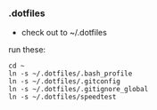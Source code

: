 ### .dotfiles

* check out to ~/.dotfiles

run these:

```
cd ~
ln -s ~/.dotfiles/.bash_profile
ln -s ~/.dotfiles/.gitconfig
ln -s ~/.dotfiles/.gitignore_global
ln -s ~/.dotfiles/speedtest
```
